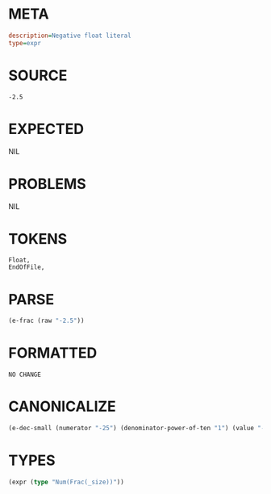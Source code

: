 # META
~~~ini
description=Negative float literal
type=expr
~~~
# SOURCE
~~~roc
-2.5
~~~
# EXPECTED
NIL
# PROBLEMS
NIL
# TOKENS
~~~zig
Float,
EndOfFile,
~~~
# PARSE
~~~clojure
(e-frac (raw "-2.5"))
~~~
# FORMATTED
~~~roc
NO CHANGE
~~~
# CANONICALIZE
~~~clojure
(e-dec-small (numerator "-25") (denominator-power-of-ten "1") (value "-2.5"))
~~~
# TYPES
~~~clojure
(expr (type "Num(Frac(_size))"))
~~~
